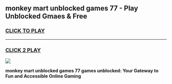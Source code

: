 
## monkey mart unblocked games 77 - Play Unblocked Gmaes & Free
<h3>
<a href="https://news.freeplayer.one?title=monkey_mart_unblocked_games_77&ref=23F">CLICK TO PLAY</a></h3>
<hr>

<h3>
<a href="https://news.freeplayer.one?title=monkey_mart_unblocked_games_77&ref=23F">CLICK 2 PLAY</a>
  
</h3>

<a href="https://news.freeplayer.one?title=monkey_mart_unblocked_games_77&ref=23F/"><img src="https://clearcache.store/games.png"></a>


**monkey mart unblocked games 77 games unblocked: Your Gateway to Fun and Accessible Online Gaming**
